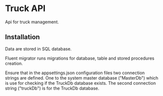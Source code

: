 # Truck API

Api for truck management.

## Installation

Data are stored in SQL database.

Fluent migrator runs migrations for database, table and stored procedures creation.

Ensure that in the appsettings.json configuration files two connection strings are defined. 
One to the system master database ("MasterDb") which is use for checking if the TruckDb database exists. The second connection string ("truckDb") is for the TruckDb database.
